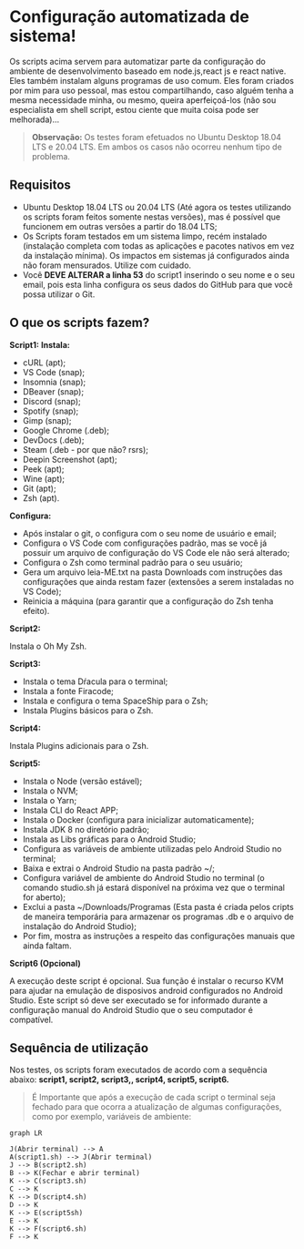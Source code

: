 # Configuração automatizada de sistema!

Os scripts acima servem para automatizar parte da configuração do ambiente de desenvolvimento baseado em node.js,react js e react native. Eles também instalam alguns programas de uso comum.  Eles foram criados por mim para uso pessoal, mas estou compartilhando, caso alguém tenha a mesma necessidade minha, ou mesmo, queira aperfeiçoá-los (não sou especialista em shell script, estou ciente que muita coisa pode ser melhorada)...

> **Observação:** Os testes foram efetuados no Ubuntu Desktop 18.04 LTS e 20.04 LTS. Em ambos os casos não ocorreu nenhum tipo de problema.

## Requisitos

 - Ubuntu Desktop 18.04 LTS ou 20.04 LTS (Até agora os testes utilizando os scripts foram feitos somente nestas versões), mas é possível que funcionem em outras versões a partir do 18.04 LTS;
 - Os Scripts foram testados em um sistema limpo, recém instalado (instalação completa com todas as aplicações e pacotes nativos em vez da instalação mínima). Os impactos em sistemas já configurados ainda não foram mensurados. Utilize com cuidado.
 - Você ****DEVE ALTERAR** a linha 53** do script1 inserindo o seu nome e o seu email, pois esta linha configura os seus dados do GitHub para que você possa utilizar o Git.
## O que os scripts fazem?
**Script1:** 
**Instala:** 
 - cURL (apt);
 - VS Code (snap);
 - Insomnia (snap);
 - DBeaver (snap);
 - Discord (snap);
 - Spotify (snap);
 - Gimp (snap);
 - Google Chrome (.deb);
 - DevDocs (.deb);
 - Steam (.deb - por que não? rsrs);
 - Deepin Screenshot (apt);
 - Peek (apt);
 - Wine (apt);
 - Git (apt);
 - Zsh (apt).

**Configura:**

 - Após instalar o git, o configura com o seu nome de usuário e email;
 - Configura o VS Code com configurações padrão, mas se você já possuir um arquivo
   de configuração do VS Code ele não será alterado;
 - Configura o Zsh como terminal padrão para o seu usuário;
 - Gera um arquivo leia-ME.txt na pasta Downloads com instruções das configurações que ainda restam fazer (extensões a serem instaladas no VS Code);
 - Reinicia a máquina (para garantir que a configuração do Zsh tenha efeito).

**Script2:**

Instala o Oh My Zsh.

**Script3:**

 - Instala o tema Dŕacula para o terminal;
 - Instala a fonte Firacode;
 - Instala e configura o tema SpaceShip para o Zsh;
 - Instala Plugins básicos para o Zsh.

**Script4:**

Instala Plugins adicionais para o Zsh.

**Script5:**

 - Instala o Node (versão estável);
 - Instala o NVM;
 - Instala o Yarn;
 - Instala CLI do React APP;
 - Instala o Docker (configura para inicializar automaticamente);
 - Instala JDK 8 no diretório padrão;
 - Instala as Libs gráficas para o Android Studio;
 - Configura as variáveis de ambiente utilizadas pelo Android Studio no terminal;
 - Baixa e extrai o Android Studio na pasta padrão ~/;
 - Configura variável de ambiente do Android Studio no terminal (o comando studio.sh já estará disponível na próxima vez que o terminal for aberto);
 - Exclui a pasta ~/Downloads/Programas (Esta pasta é criada pelos cripts de maneira temporária para armazenar os programas .db e o arquivo de instalação do Android Studio);
 - Por fim, mostra as instruções a respeito das configurações manuais que ainda faltam.

**Script6 (Opcional)**

A execução deste script é opcional. Sua função é instalar o recurso KVM para ajudar na emulação de disposivos android configurados no Android Studio. Este script só deve ser executado se for informado durante a configuração manual do Android Studio que o seu computador é compatível.

## Sequência de utilização
Nos testes, os scripts foram executados de acordo com a sequência abaixo:
**script1, script2, script3,, script4, script5, script6.** 
>É Importante que após a execução de cada script o terminal seja fechado para que ocorra a atualização de algumas configurações, como por exemplo, variáveis de ambiente:
```mermaid
graph LR

J(Abrir terminal) --> A
A(script1.sh) --> J(Abrir terminal)
J --> B(script2.sh)
B --> K(Fechar e abrir terminal)
K --> C(script3.sh)
C --> K
K --> D(script4.sh)
D --> K
K --> E(script5sh)
E --> K
K --> F(script6.sh)
F --> K


